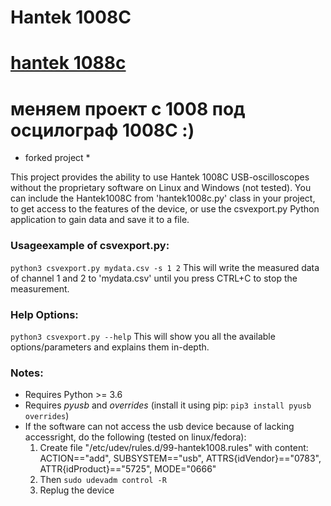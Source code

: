 # Hantek 1008C
##
# [hantek 1088c](http://www.hantek.com.cn/en/ProductDetail_13_13170.html)
##

# меняем проект c 1008 под осцилограф 1008C :)

* forked project *

This project provides the ability to use Hantek 1008C USB-oscilloscopes without the proprietary software on Linux and Windows (not tested). 
You can include the Hantek1008C from 'hantek1008c.py' class in your project, to get access to the features of the device, or use the 
csvexport.py Python application to gain data and save it to a file.

### Usageexample of csvexport.py:
`python3 csvexport.py mydata.csv -s 1 2`
This will write the measured data of channel 1 and 2 to 'mydata.csv' until you press CTRL+C to stop the measurement.

### Help Options:
`python3 csvexport.py --help`
This will show you all the available options/parameters and explains them in-depth.


### Notes:
* Requires Python >= 3.6
* Requires *pyusb* and *overrides* (install it using pip: `pip3 install pyusb overrides`)
* If the software can not access the usb device because of lacking accessright, do the following (tested on linux/fedora):
  1. Create file "/etc/udev/rules.d/99-hantek1008.rules" with content:
     ACTION=="add", SUBSYSTEM=="usb", ATTRS{idVendor}=="0783", ATTR{idProduct}=="5725", MODE="0666"
  2. Then `sudo udevadm control -R`
  3. Replug the device


